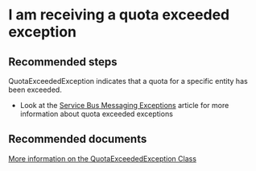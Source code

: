 <properties 
	pageTitle="I am receiving a quota exceeded exception" 
	description="Learn more about the two most common cause for the QuotaExceededException error" 
	service="microsoft.servicebus"
	resource="namespaces"
	authors="jtaubensee"
	displayOrder="2"
	selfHelpType="resource"
	supportTopicIds=""
	resourceTags=""	
	productPesIds="13186"
	cloudEnvironments="public,BlackForest,Fairfax" 
	articleId="9142a1af-8474-4dcb-817f-6683d57fdb92"
/>

# I am receiving a quota exceeded exception

## **Recommended steps**
QuotaExceededException indicates that a quota for a specific entity has been exceeded. 
* Look at the [Service Bus Messaging Exceptions](https://azure.microsoft.com/documentation/articles/service-bus-messaging-exceptions/#quotaexceededexception) article for more information about quota exceeded exceptions

## **Recommended documents**
[More information on the QuotaExceededException Class](https://msdn.microsoft.com/library/azure/microsoft.servicebus.messaging.quotaexceededexception.aspx)<br>
